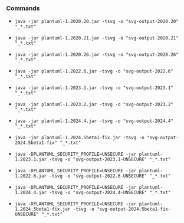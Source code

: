 ### Commands

- `java -jar plantuml-1.2020.20.jar -tsvg -o "svg-output-2020.20" "_*.txt"`
- `java -jar plantuml-1.2020.21.jar -tsvg -o "svg-output-2020.21" "_*.txt"`
- `java -jar plantuml-1.2020.26.jar -tsvg -o "svg-output-2020.26" "_*.txt"`
- `java -jar plantuml-1.2022.6.jar -tsvg -o "svg-output-2022.6" "_*.txt"`
- `java -jar plantuml-1.2023.1.jar -tsvg -o "svg-output-2023.1" "_*.txt"`
- `java -jar plantuml-1.2023.2.jar -tsvg -o "svg-output-2023.2" "_*.txt"`
- `java -jar plantuml-1.2024.4.jar -tsvg -o "svg-output-2024.4" "_*.txt"`
- `java -jar plantuml-1.2024.5beta1-fix.jar -tsvg -o "svg-output-2024.5beta1-fix" "_*.txt"`

- `java -DPLANTUML_SECURITY_PROFILE=UNSECURE -jar plantuml-1.2023.1.jar -tsvg -o "svg-output-2023.1-UNSECURE" "_*.txt"`
- `java -DPLANTUML_SECURITY_PROFILE=UNSECURE -jar plantuml-1.2022.6.jar -tsvg -o "svg-output-2022.6-UNSECURE" "_*.txt"`
- `java -DPLANTUML_SECURITY_PROFILE=UNSECURE -jar plantuml-1.2024.4.jar -tsvg -o "svg-output-2024.4-UNSECURE" "_*.txt"`
- `java -DPLANTUML_SECURITY_PROFILE=UNSECURE -jar plantuml-1.2024.5beta1-fix.jar -tsvg -o "svg-output-2024.5beta1-fix-UNSECURE" "_*.txt"`